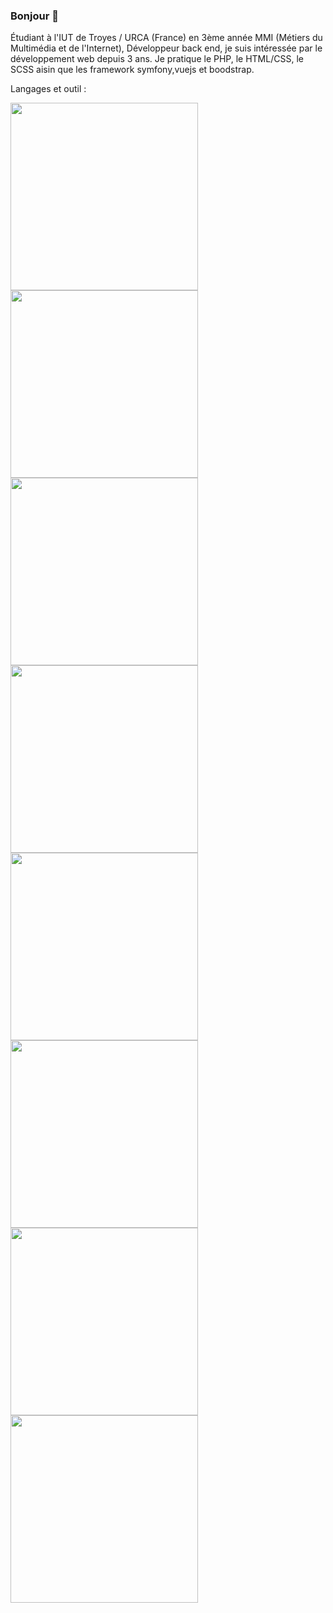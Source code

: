 ### Bonjour 👋

Étudiant à l'IUT de Troyes / URCA (France) en 3ème année MMI (Métiers du Multimédia et de l'Internet), Développeur back end, je suis intéressée par le développement web depuis 3 ans. Je pratique le PHP, le HTML/CSS, le SCSS aisin que les framework symfony,vuejs et boodstrap. 

Langages et outil :

<img src="https://user-images.githubusercontent.com/126667847/228551943-309297fe-080b-4e7c-abb0-d45b96e46c09.png" width="300">
<img src="https://user-images.githubusercontent.com/126667847/228552183-a7485726-38dc-4c0a-a050-7046d2dfc2e9.png" width="300">
<img src="https://user-images.githubusercontent.com/126667847/228552411-78a2ba32-3c9a-4a21-8f77-e438fd48b873.png" width="300">

<img src="https://user-images.githubusercontent.com/126667847/228552279-35336a12-0f11-464d-8715-f54ebc3ae5f7.png" width="300">

<img src="https://user-images.githubusercontent.com/126667847/228554157-e6267ffc-67cf-48a6-8f24-c0ae59aff5bd.png" width="300">
<img src="https://user-images.githubusercontent.com/126667847/228767817-22e1fd0c-5eac-473b-b7f7-62b9d20c34ca.png" width="300">
<img src="https://github.com/TayeYanis/TayeYanis/assets/126667847/2f04c702-2083-4774-a8cc-5c5fdbe697d8" width="300">
<img src="https://github.com/TayeYanis/TayeYanis/assets/126667847/277dcdc9-85bf-4ac0-a451-3dc3895f1e8f" width="300">



<!--
**TayeYanis/TayeYanis** is a ✨ _special_ ✨ repository because its `README.md` (this file) appears on your GitHub profile.

Here are some ideas to get you started:

- 🔭 I’m currently working on ...
- 🌱 I’m currently learning ...
- 👯 I’m looking to collaborate on ...
- 🤔 I’m looking for help with ...
- 💬 Ask me about ...
- 📫 How to reach me: ...
- 😄 Pronouns: ...
- ⚡ Fun fact: ...
-->
